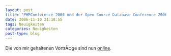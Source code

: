 ```yaml
---
layout: post
title: "PHPConference 2006 und der Open Source Database Conference 2006"
date: 2006-11-10 21:18:55
tags: Neuigkeiten
categories: Neuigkeiten
post-type: blog
---
```

Die von mir gehaltenen VortrÃ¤ge sind nun <a href="http://www.soebes.de/public/lectures.de.html"  title="online.">online</a>.